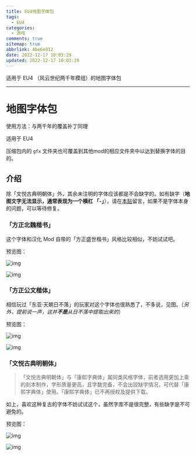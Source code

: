 ```yaml
---
title: EU4地图字体包
tags:
  - EU4
categories:
  - 游戏
comments: true
sitemap: true
abbrlink: 4be6e812
date: 2022-12-17 10:03:29
updated: 2022-12-17 10:03:29
---
```


适用于 EU4 （风云世纪两千年模组）的地图字体包

<!--more-->

---

# 地图字体包

使用方法：与两千年的覆盖补丁同理

适用于 EU4

压缩包内的 ```gfx``` 文件夹也可覆盖到其他mod的相应文件夹中以达到替换字体的目的。

## 介绍

除「文悦古典明朝体」外，其余未注明的字体应该都是不会缺字的。如有缺字（**地图文字无法显示，通常表现为一个横杠 「-」**），请在[本贴](https://tieba.baidu.com/p/8187584482)留言，如果不是字体本身的问题，可以等待修复。

### 「方正北魏楷书」

这个字体和汉化 Mod 自带的「方正盛世楷书」风格比较相似，不妨试试吧。

预览图：

![img](https://s1.ax1x.com/2022/12/17/zH3BKf.png)

![img](https://s1.ax1x.com/2022/12/17/zH3UPA.png)

### 「方正公文楷体」

相信玩过「东亚·天朝日不落」的玩家对这个字体也很熟悉了，不多说，见图。（*另外，提前说一声，这并**不是**从日不落中提取出来的*）

预览图：

![img](https://s1.ax1x.com/2022/12/17/zH3d2t.png)

![img](https://s1.ax1x.com/2022/12/17/zH3wxP.png)

### 「文悦古典明朝体」

> 「文悦古典明朝体」与「康熙字典体」属同类风格字体，前者选用更加上乘的刻本制作，字形质量更高，且字数完备，不会出现缺字情况，可代替「康熙字典体」使用。「康熙字典体」已不再授权及提供下载。

如上，喜欢这种复古的字体不妨试试这个，虽然字库不是很完整，有些缺字是不可避免的。

预览图：

![img](https://s1.ax1x.com/2022/12/17/zH3Dr8.png)

![img](https://s1.ax1x.com/2022/12/17/zH3a8I.png)
